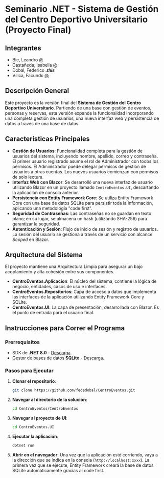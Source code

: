 # Seminario .NET - Sistema de Gestión del Centro Deportivo Universitario (Proyecto Final)

## Integrantes
* Bie, Leandro [@](https://github.com/leandrobie)
* Castañeda, Isabella [@](https://github.com/isa-cast)
* Dobal, Federico _**.this**_
* Villca, Facundo [@](https://github.com/EIKOO1)

## Descripción General
Este proyecto es la versión final del **Sistema de Gestión del Centro Deportivo Universitario**. Partiendo de una base con gestión de eventos, personas y reservas, esta versión expande la funcionalidad incorporando una completa gestión de usuarios, una nueva interfaz web y persistencia de datos a través de una base de datos.

## Características Principales
* **Gestión de Usuarios**: Funcionalidad completa para la gestión de usuarios del sistema, incluyendo nombre, apellido, correo y contraseña. El primer usuario registrado asume el rol de Administrador con todos los permisos. El Administrador puede delegar permisos de gestión de usuarios a otras cuentas. Los nuevos usuarios comienzan con permisos de solo lectura.
* **Interfaz Web con Blazor**: Se desarrolló una nueva interfaz de usuario utilizando Blazor en un proyecto llamado `CentroEventos.UI`, descartando la aplicación de consola anterior.
* **Persistencia con Entity Framework Core**: Se utiliza Entity Framework Core con una base de datos SQLite para persistir toda la información, aplicando una metodología "code first".
* **Seguridad de Contraseñas**: Las contraseñas no se guardan en texto plano; en su lugar, se almacena un hash (utilizando SHA-256) para garantizar la seguridad.
* **Autenticación y Sesión**: Flujo de inicio de sesión y registro de usuarios. La sesión del usuario se gestiona a través de un servicio con alcance *Scoped* en Blazor.

## Arquitectura del Sistema
El proyecto mantiene una Arquitectura Limpia para asegurar un bajo acoplamiento y alta cohesión entre sus componentes.

* **CentroEventos.Aplicacion**: El núcleo del sistema, contiene la lógica de negocio, entidades, casos de uso e interfaces.
* **CentroEventos.Repositorios**: Capa de acceso a datos que implementa las interfaces de la aplicación utilizando Entity Framework Core y SQLite.
* **CentroEventos.UI**: La capa de presentación, desarrollada con Blazor. Es el punto de entrada para el usuario final.

## Instrucciones para Correr el Programa

### Prerrequisitos
* SDK de **.NET 8.0** - [Descarga](https://dotnet.microsoft.com/es-es/download/dotnet/8.0).
* Gestor de bases de datos **SQLite** - [Descarga](https://sqlite.org/download.html).

### Pasos para Ejecutar
1.  **Clonar el repositorio**:
    ```bash
    git clone https://github.com/fededobal/CentroEventos.git
    ```
2.  **Navegar al directorio de la solución**:
    ```bash
    cd CentroEventos/CentroEventos
    ```
3.  **Navegar al proyecto de UI**:
    ```bash
    cd CentroEventos.UI
    ```
4.  **Ejecutar la aplicación**:
    ```bash
    dotnet run
    ```
5.  **Abrir en el navegador**: Una vez que la aplicación esté corriendo, vaya a la dirección que se indica en la consola (`http://localhost:xxxx`). La primera vez que se ejecute, Entity Framework creará la base de datos SQLite automáticamente gracias al code first.
